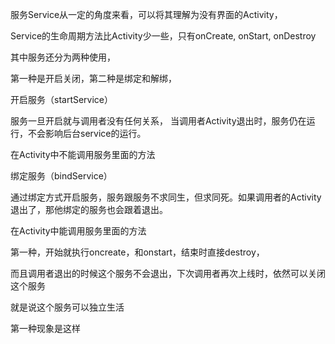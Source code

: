 服务Service从一定的角度来看，可以将其理解为没有界面的Activity，

Service的生命周期方法比Activity少一些，只有onCreate, onStart, onDestroy

其中服务还分为两种使用，

第一种是开启关闭，第二种是绑定和解绑，



开启服务（startService）

服务一旦开启就与调用者没有任何关系， 当调用者Activity退出时，服务仍在运行，不会影响后台service的运行。

在Activity中不能调用服务里面的方法



绑定服务（bindService）

通过绑定方式开启服务，服务跟服务不求同生，但求同死。如果调用者的Activity退出了，那他绑定的服务也会跟着退出。

在Activity中能调用服务里面的方法




第一种，开始就执行oncreate，和onstart，结束时直接destroy，

而且调用者退出的时候这个服务不会退出，下次调用者再次上线时，依然可以关闭这个服务

就是说这个服务可以独立生活

第一种现象是这样